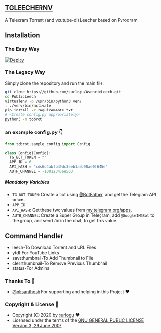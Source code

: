 ## [TGLEECHERNV](#)

A Telegram Torrent (and youtube-dl) Leecher based on [Pyrogram](https://github.com/pyrogram/pyrogram)

## Installation

### The Easy Way

[![Deploy](https://www.herokucdn.com/deploy/button.svg)](https://heroku.com/deploy?template=https://github.com/surlogu/TGLEECHERNV)

### The Legacy Way
Simply clone the repository and run the main file:

```sh
git clone https://github.com/surlogu/AsencioLeech.git
cd PublicLeech
virtualenv -p /usr/bin/python3 venv
. ./venv/bin/activate
pip install -r requirements.txt
# <Create config.py appropriately>
python3 -m tobrot
```

### an example config.py 👇
```py
from tobrot.sample_config import Config

class Config(Config):
  TG_BOT_TOKEN = ""
  APP_ID = 6
  API_HASH = "cds6d4abfb49dc3eeb1aeb98ae0f645e"
  AUTH_CHANNEL = -100123456e563
```

##### Mandatory Variables

* `TG_BOT_TOKEN`: Create a bot using [@BotFather](https://telegram.dog/BotFather), and get the Telegram API token.
* `APP_ID`
* `API_HASH`: Get these two values from [my.telegram.org/apps](https://my.telegram.org/apps).
* `AUTH_CHANNEL`: Create a Super Group in Telegram, add `@GoogleIMGBot` to the group, and send /id in the chat, to get this value.

## Command Handler

* leech-To Download Torrent and URL Files
* ytdl-For YouTube Links
* savethumbnail-To Add Thumbnail to File
* clearthumbnail-To Remove Previous Thumbnail
* status-For Admins

### Thanks To 🤟
* [@nbsanthosh](https://t.me/Santhosh_NB) For supporting and helping in this Project ❤️

### Copyright & License 👮
* Copyright (C) 2020 by [surlogu](https://github.com/surlogu) ❤️️
* Licensed under the terms of the [GNU GENERAL PUBLIC LICENSE Version 3, 29 June 2007](https://github.com/surlogu/AsEnLEECH/blob/master/LICENSE)
